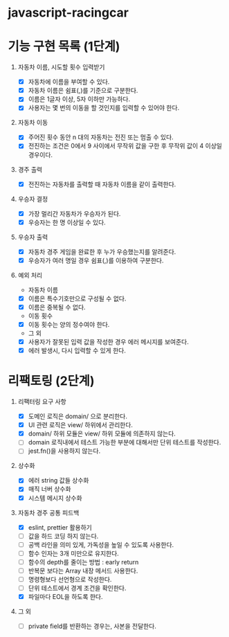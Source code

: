 # javascript-racingcar

# 기능 구현 목록 (1단계)

1. 자동차 이름, 시도할 횟수 입력받기

   - [x] 자동차에 이름을 부여할 수 있다.
   - [x] 자동차 이름은 쉼표(,)를 기준으로 구분한다.
   - [x] 이름은 1글자 이상, 5자 이하만 가능하다.
   - [x] 사용자는 몇 번의 이동을 할 것인지를 입력할 수 있어야 한다.

2. 자동차 이동

   - [x] 주어진 횟수 동안 n 대의 자동차는 전진 또는 멈출 수 있다.
   - [x] 전진하는 조건은 0에서 9 사이에서 무작위 값을 구한 후 무작위 값이 4 이상일 경우이다.

3. 경주 출력

   - [x] 전진하는 자동차를 출력할 때 자동차 이름을 같이 출력한다.

4. 우승자 결정

   - [x] 가장 멀리간 자동차가 우승자가 된다.
   - [x] 우승자는 한 명 이상일 수 있다.

5. 우승자 출력

   - [x] 자동차 경주 게임을 완료한 후 누가 우승했는지를 알려준다.
   - [x] 우승자가 여러 명일 경우 쉼표(,)를 이용하여 구분한다.

6. 예외 처리

   - 자동차 이름
   - [x] 이름은 특수기호만으로 구성될 수 없다.
   - [x] 이름은 중복될 수 없다.
   - 이동 횟수
   - [x] 이동 횟수는 양의 정수여야 한다.

   - 그 외
   - [x] 사용자가 잘못된 입력 값을 작성한 경우 에러 메시지를 보여준다.
   - [x] 에러 발생시, 다시 입력할 수 있게 한다.

# 리팩토링 (2단계)

1. 리팩터링 요구 사항

   - [x] 도메인 로직은 domain/ 으로 분리한다.
   - [x] UI 관련 로직은 view/ 하위에서 관리한다.
   - [x] domain/ 하위 모듈은 view/ 하위 모듈에 의존하지 않는다.
   - [ ] domain 로직내에서 테스트 가능한 부분에 대해서만 단위 테스트를 작성한다.
   - [ ] jest.fn()을 사용하지 않는다.

2. 상수화

   - [x] 에러 string 값들 상수화
   - [x] 매직 너버 상수화
   - [x] 시스템 메시지 상수화

3. 자동차 경주 공통 피드백

   - [x] eslint, prettier 활용하기
   - [ ] 값을 하드 코딩 하지 않는다.
   - [ ] 공백 라인을 의미 있게, 가독성을 높일 수 있도록 사용한다.
   - [ ] 함수 인자는 3개 미만으로 유지한다.
   - [ ] 함수의 depth를 줄이는 방법 : early return
   - [ ] 반복문 보다는 Array 내장 메서드 사용한다.
   - [ ] 명령형보다 선언형으로 작성한다.
   - [ ] 단위 테스트에서 경계 조건을 확인한다.
   - [x] 파일마다 EOL을 하도록 한다.

4. 그 외
   - [ ] private field를 반환하는 경우는, 사본을 전달한다.
